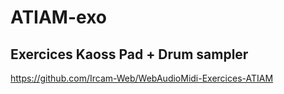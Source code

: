 # ATIAM-exo

## Exercices Kaoss Pad + Drum sampler

https://github.com/Ircam-Web/WebAudioMidi-Exercices-ATIAM
